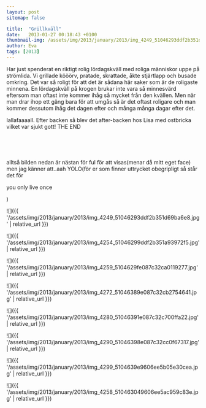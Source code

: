 ```yaml
---
layout: post
sitemap: false

title:  "Grillkväll"
date:   2013-01-27 00:18:43 +0100
thumbnail-img: /assets/img/2013/january/2013/img_4249_51046293ddf2b351d69ba6e8.jpg
author: Eva
tags: [2013]
---
```


Har just spenderat en riktigt rolig lördagskväll med roliga människor uppe på strömlida. Vi grillade kööörv, pratade, skrattade, åkte stjärtlapp och busade omkring. Det var så roligt för att det är sådana här saker som är de roligaste minnena. En lördagskväll på krogen brukar inte vara så minnesvärd eftersom man oftast inte kommer ihåg så mycket från den kvällen. Men när man drar ihop ett gäng bara för att umgås så är det oftast roligare och man kommer dessutom ihåg det dagen efter och många många dagar efter det. 

Iallafaaaall. Efter backen så blev det after-backen hos Lisa med ostbricka vilket var sjukt gott! THE END




 











































 




alltså bilden nedan är nästan för ful för att visas(menar då mitt eget face) men jag känner att..aah YOLO(för er som finner uttrycket obegripligt så står det för 

you only live once

)

![]({{ '/assets/img/2013/january/2013/img_4249_51046293ddf2b351d69ba6e8.jpg'  | relative_url }})

![]({{ '/assets/img/2013/january/2013/img_4254_51046299ddf2b351a93972f5.jpg'  | relative_url }})

![]({{ '/assets/img/2013/january/2013/img_4259_5104629fe087c32ca0119277.jpg'  | relative_url }})

![]({{ '/assets/img/2013/january/2013/img_4272_51046389e087c32cb2754641.jpg'  | relative_url }})

![]({{ '/assets/img/2013/january/2013/img_4280_51046391e087c32c700ffa22.jpg'  | relative_url }})

![]({{ '/assets/img/2013/january/2013/img_4290_51046398e087c32cc0f67317.jpg'  | relative_url }})

![]({{ '/assets/img/2013/january/2013/img_4299_5104639e9606ee5b05e30cea.jpg'  | relative_url }})

![]({{ '/assets/img/2013/january/2013/img_4258_510463049606ee5ac959c83e.jpg'  | relative_url }})

